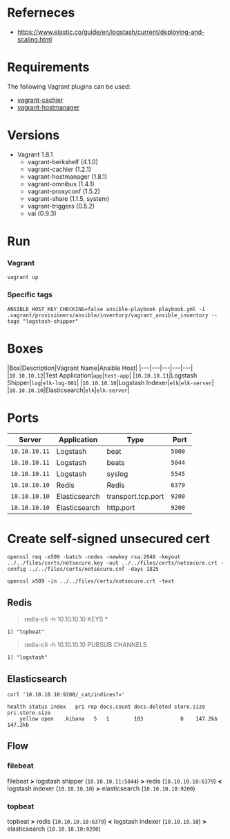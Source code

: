 
# Referneces

- <https://www.elastic.co/guide/en/logstash/current/deploying-and-scaling.html>

# Requirements

The following Vagrant plugins can be used:

 - [vagrant-cachier](https://github.com/fgrehm/vagrant-cachier)
 - [vagrant-hostmanager](https://github.com/devopsgroup-io/vagrant-hostmanager)

# Versions

- Vagrant 1.8.1
  - vagrant-berkshelf (4.1.0)
  - vagrant-cachier (1.2.1)
  - vagrant-hostmanager (1.8.1)
  - vagrant-omnibus (1.4.1)
  - vagrant-proxyconf (1.5.2)
  - vagrant-share (1.1.5, system)
  - vagrant-triggers (0.5.2)
  - vai (0.9.3)

# Run

### Vagrant

~~~
vagrant up
~~~

### Specific tags

~~~
ANSIBLE_HOST_KEY_CHECKING=false ansible-playbook playbook.yml -i .vagrant/provisioners/ansible/inventory/vagrant_ansible_inventory --tags "logstash-shipper"
~~~

# Boxes

|Box|Description|Vagrant Name|Ansible Host|
|---|---|---|---|---|
|```10.10.10.12```|Test Application|```app```|```test-app```|
|```10.10.10.11```|Logstash Shipper|```log```|```elk-log-001```|
|```10.10.10.10```|Logstash Indexer|```elk```|```elk-server```|
|```10.10.10.10```|Elasticsearch|```elk```|```elk-server```|


# Ports

|Server|Application|Type|Port|
|---|---|---|---|
|```10.10.10.11```|Logstash|beat|```5000 ```|
|```10.10.10.11```|Logstash|beats|```5044```|
|```10.10.10.11```|Logstash|syslog|```5545```|
|```10.10.10.10```|Redis|Redis|```6379```|
|```10.10.10.10```|Elasticsearch|transport.tcp.port|```9200```|
|```10.10.10.10```|Elasticsearch|http.port|```9200```|

# Create self-signed unsecured cert

~~~
openssl req -x509 -batch -nodes -newkey rsa:2048 -keyout ../../files/certs/notsecure.key -out ../../files/certs/notsecure.crt -config ../../files/certs/notsecure.cnf -days 1825

openssl x509 -in ../../files/certs/notsecure.crt -text
~~~

## Redis

> redis-cli -h 10.10.10.10 KEYS *

~~~
1) "topbeat"
~~~

> redis-cli -h 10.10.10.10 PUBSUB CHANNELS

~~~
1) "logstash"
~~~

## Elasticsearch

~~~
curl '10.10.10.10:9200/_cat/indices?v'

health status index   pri rep docs.count docs.deleted store.size pri.store.size
	yellow open   .kibana   5   1        103            0    147.2kb        147.2kb
~~~

## Flow

### filebeat

filebeat **>** logstash shipper (```10.10.10.11:5044```) **>** redis (```10.10.10.10:6379```) **<** logstash indexer (```10.10.10.10```) **>** elasticsearch (```10.10.10.10:9200```)

### topbeat

topbeat **>** redis (```10.10.10.10:6379```) **<** logstash indexer (```10.10.10.10```) **>** elasticsearch (```10.10.10.10:9200```)
